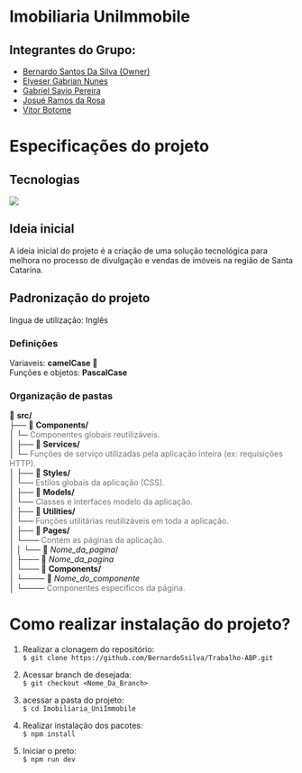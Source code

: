 # Imobiliaria UniImmobile

## Integrantes do Grupo:

<ul>
    <li>
        <a href="https://www.github.com/BernardoSsilva"> Bernardo Santos Da Silva (Owner)</a>
    </li>
    <li>
        <a href="https://github.com/ElyeserGabrian">Elyeser Gabrian Nunes</a>
    </li>
    <li>
        <a href="https://github.com/GabrielSavioPereira">Gabriel Savio Pereira</a>
    </li>
    <li>
        <a href="https://github.com/Josue-RR">Josué Ramos da Rosa</a>
    </li>
    <li>
        <a href="https://github.com/VitorBotome">Vitor Botome</a>
    </li>
</ul>

# Especificações do projeto

## Tecnologias

<img src="https://skillicons.dev/icons?i=js,html,css,react,tailwind,github" />

## Ideia inicial

A ideia inicial do projeto é a criação de uma solução tecnológica para melhora no processo de divulgação e vendas de imóveis na região de Santa Catarina.

## Padronização do projeto

lingua de utilização: Inglês

### Definições

Variaveis: **camelCase 🐫**  
Funções e objetos: **PascalCase**

### Organização de pastas

📁 **src/**  
├── 📁 **Components/**  
│ └─ <span style="opacity: 0.6;">Componentes globais reutilizáveis.</span>  
│
├── 📁 **Services/**  
│ └─ <span style="opacity: 0.6;">Funções de serviço utilizadas pela aplicação inteira (ex: requisições HTTP).</span>  
│
├── 📁 **Styles/**  
│ └── <span style="opacity: 0.6;">Estilos globais da aplicação (CSS).</span>  
│
├── 📁 **Models/**  
│ └── <span style="opacity: 0.6;">Classes e interfaces modelo da aplicação.</span>  
│
├── 📁 **Utilities/**  
│ └── <span style="opacity: 0.6;">Funções utilitárias reutilizáveis em toda a aplicação.</span>  
│
├── 📁 **Pages/**  
│ └─── <span style="opacity: 0.6;">Contém as páginas da aplicação.</span>  
│
│ └── 📁 _Nome_da_pagina_/  
│ ├─── 📄 _Nome_da_pagina_  
│ └─── 📁 **Components/**  
│ └──── 📄 _Nome_do_componente_  
│ └──── <span style="opacity: 0.6;">Componentes específicos da página.</span>

# Como realizar instalação do projeto?

1. Realizar a clonagem do repositório:  
   `$ git clone https://github.com/BernardoSsilva/Trabalho-ABP.git `

2. Acessar branch de desejada:  
   `$ git checkout <Nome_Da_Branch>`

3. acessar a pasta do projeto:  
   `$ cd Imobiliaria_UniImmobile`

4. Realizar instalação dos pacotes:  
   `$ npm install`

5. Iniciar o preto:  
   `$ npm run dev`
